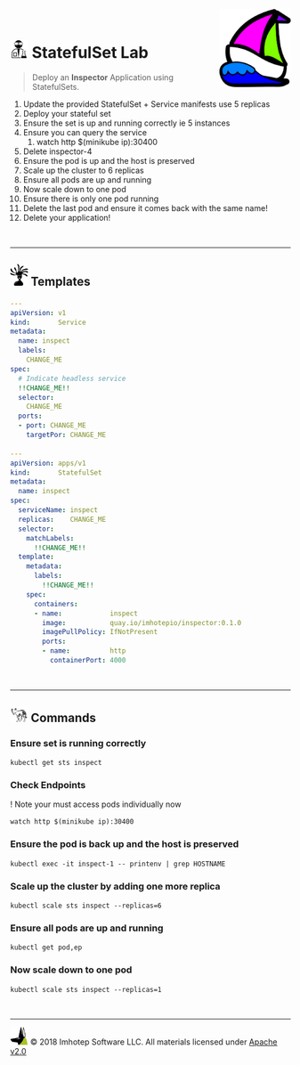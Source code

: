 <img src="../assets/k8sland.png" align="right" width="128" height="auto"/>

<br/>

# <img src="../assets/lab.png" width="32" height="auto"/> StatefulSet Lab

> Deploy an **Inspector** Application using StatefulSets.

1. Update the provided StatefulSet + Service manifests use 5 replicas
1. Deploy your stateful set
1. Ensure the set is up and running correctly ie 5 instances
1. Ensure you can query the service
   1. watch http $(minikube ip):30400
1. Delete inspector-4
1. Ensure the pod is up and the host is preserved
1. Scale up the cluster to 6 replicas
1.  Ensure all pods are up and running
1.  Now scale down to one pod
1. Ensure there is only one pod running
1. Delete the last pod and ensure it comes back with the same name!
1. Delete your application!

<br/>

---
## <img src="../assets/face.png" width="32" height="auto"/> Templates

```yaml
---
apiVersion: v1
kind:       Service
metadata:
  name: inspect
  labels:
    CHANGE_ME
spec:
  # Indicate headless service
  !!CHANGE_ME!!
  selector:
    CHANGE_ME
  ports:
  - port: CHANGE_ME
    targetPor: CHANGE_ME

---
apiVersion: apps/v1
kind:       StatefulSet
metadata:
  name: inspect
spec:
  serviceName: inspect
  replicas:    CHANGE_ME
  selector:
    matchLabels:
      !!CHANGE_ME!!
  template:
    metadata:
      labels:
        !!CHANGE_ME!!
    spec:
      containers:
      - name:            inspect
        image:           quay.io/imhotepio/inspector:0.1.0
        imagePullPolicy: IfNotPresent
        ports:
        - name:          http
          containerPort: 4000
```

<br/>

---
## <img src="../assets/fox.png" width="32" height="auto"/> Commands

### Ensure set is running correctly

```shell
kubectl get sts inspect
```

### Check Endpoints

! Note your must access pods individually now

```shell
watch http $(minikube ip):30400
```

### Ensure the pod is back up and the host is preserved

```shell
kubectl exec -it inspect-1 -- printenv | grep HOSTNAME
```

### Scale up the cluster by adding one more replica

```shell
kubectl scale sts inspect --replicas=6
```

### Ensure all pods are up and running

```shell
kubectl get pod,ep
```

### Now scale down to one pod

```shell
kubectl scale sts inspect --replicas=1
```

<br/>

---
<img src="../assets/imhotep_logo.png" width="32" height="auto"/> © 2018 Imhotep Software LLC.
All materials licensed under [Apache v2.0](http://www.apache.org/licenses/LICENSE-2.0)
